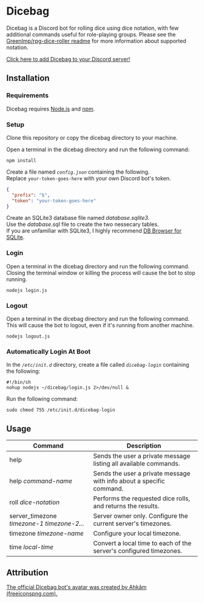# Dicebag

Dicebag is a Discord bot for rolling dice using dice notation, with few additional commands useful for role-playing groups.
Please see the [GreenImp/rpg-dice-roller readme][4] for more information about supported notation.

[Click here to add Dicebag to your Discord server!][5]

## Installation

### Requirements

Dicebag requires [Node.js][1] and [npm][2].

### Setup

Clone this repository or copy the dicebag directory to your machine.

Open a terminal in the dicebag directory and run the following command:
```shell
npm install
```
Create a file named *`config.json`* containing the following.  
Replace `your-token-goes-here` with your own Discord bot's token.
```json
{
  "prefix": "$",
  "token": "your-token-goes-here"
}
```
Create an SQLite3 database file named *database.sqlite3*.  
Use the *database.sql* file to create the two nessecary tables.  
If you are unfamiliar with SQLite3, I highly recommend [DB Browser for SQLite][3].

### Login

Open a terminal in the dicebag directory and run the following command.  
Closing the terminal window or killing the process will cause the bot to stop running.
```shell
nodejs login.js
```

### Logout

Open a terminal in the dicebag directory and run the following command.  
This will cause the bot to logout, even if it's running from another machine.
```shell
nodejs logout.js
```

### Automatically Login At Boot

In the *`/etc/init.d`* directory, create a file called *`dicebag-login`* containing the following:
```shell
#!/bin/sh
nohup nodejs ~/dicebag/login.js 2>/dev/null &
```
Run the following command:
```shell
sudo chmod 755 /etc/init.d/dicebag-login
```

## Usage

| Command                                    | Description                                                          |
| ------------------------------------------ | -------------------------------------------------------------------- |
| help                                       | Sends the user a private message listing all available commands.     |
| help *command-name*                        | Sends the user a private message with info about a specific command. |
| roll *dice-notation*                       | Performs the requested dice rolls, and returns the results.          |
| server_timezone *timezone-1 timezone-2...* | Server owner only. Configure the current server's timezones.         |
| timezone *timezone-name*                   | Configure your local timezone.                                       |
| time *local-time*                          | Convert a local time to each of the server's configured timezones.   |

## Attribution

[The official Dicebag bot's avatar was created by Ahkâm (freeiconspng.com).][6]

[1]: https://nodejs.org/en/
[2]: https://www.npmjs.com/
[3]: http://sqlitebrowser.org/
[4]: https://github.com/GreenImp/rpg-dice-roller/blob/master/readme.md#supported-notation
[5]: https://discordapp.com/api/oauth2/authorize?client_id=425049940788641802&permissions=67584&scope=bot
[6]: https://www.freeiconspng.com/img/34413
